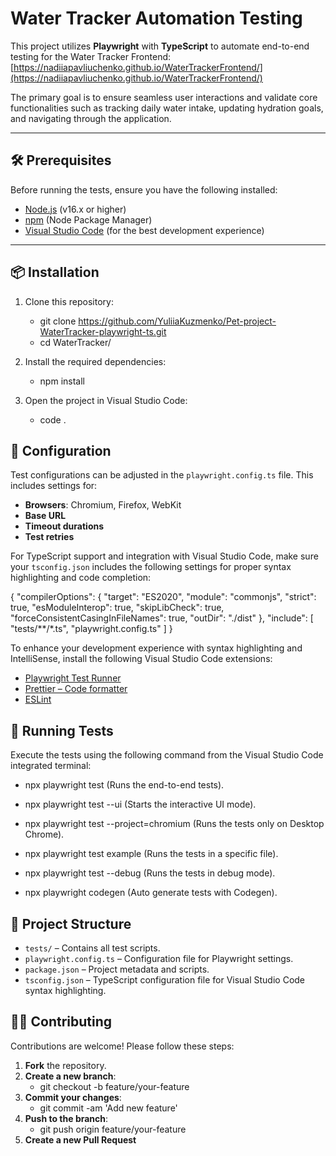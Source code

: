 # Water Tracker Automation Testing

This project utilizes **Playwright** with **TypeScript** to automate end-to-end testing for the Water Tracker Frontend:  
[https://nadiiapavliuchenko.github.io/WaterTrackerFrontend/](https://nadiiapavliuchenko.github.io/WaterTrackerFrontend/)

The primary goal is to ensure seamless user interactions and validate core functionalities such as tracking daily water intake, updating hydration goals, and navigating through the application.

---

## 🛠️ Prerequisites

Before running the tests, ensure you have the following installed:

- [Node.js](https://nodejs.org/) (v16.x or higher)
- [npm](https://www.npmjs.com/) (Node Package Manager)
- [Visual Studio Code](https://code.visualstudio.com/) (for the best development experience)

---

## 📦 Installation

1. Clone this repository:
   - git clone https://github.com/YuliiaKuzmenko/Pet-project-WaterTracker-playwright-ts.git
   - cd WaterTracker/

2. Install the required dependencies:
    - npm install

3. Open the project in Visual Studio Code:
    - code .

## 🔧 Configuration
Test configurations can be adjusted in the `playwright.config.ts` file. This includes settings for:

- **Browsers**: Chromium, Firefox, WebKit
- **Base URL**
- **Timeout durations**
- **Test retries**

For TypeScript support and integration with Visual Studio Code, make sure your `tsconfig.json` includes the following settings for proper syntax highlighting and code completion:

{
  "compilerOptions": {
    "target": "ES2020",
    "module": "commonjs",
    "strict": true,
    "esModuleInterop": true,
    "skipLibCheck": true,
    "forceConsistentCasingInFileNames": true,
    "outDir": "./dist"
  },
  "include": [
    "tests/**/*.ts",
    "playwright.config.ts"
  ]
}

To enhance your development experience with syntax highlighting and IntelliSense, install the following Visual Studio Code extensions:

- [Playwright Test Runner](https://marketplace.visualstudio.com/items?itemName=ms-playwright.playwright)
- [Prettier – Code formatter](https://marketplace.visualstudio.com/items?itemName=esbenp.prettier-vscode)
- [ESLint](https://marketplace.visualstudio.com/items?itemName=dbaeumer.vscode-eslint)

## 🧪 Running Tests

Execute the tests using the following command from the Visual Studio Code integrated terminal:
 - npx playwright test (Runs the end-to-end tests).

- npx playwright test --ui (Starts the interactive UI mode).

- npx playwright test --project=chromium (Runs the tests only on Desktop Chrome).

- npx playwright test example (Runs the tests in a specific file).

- npx playwright test --debug (Runs the tests in debug mode).

- npx playwright codegen (Auto generate tests with Codegen).

## 📁 Project Structure

- `tests/` – Contains all test scripts.
- `playwright.config.ts` – Configuration file for Playwright settings.
- `package.json` – Project metadata and scripts.
- `tsconfig.json` – TypeScript configuration file for Visual Studio Code syntax highlighting.

## 🧑‍💻 Contributing

Contributions are welcome! Please follow these steps:
1. **Fork** the repository.
2. **Create a new branch**:
   - git checkout -b feature/your-feature
3. **Commit your changes**:
   - git commit -am 'Add new feature'
4. **Push to the branch**:
   - git push origin feature/your-feature
5. **Create a new Pull Request**
